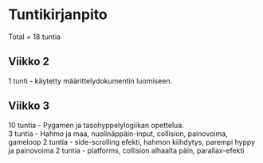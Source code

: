 # Tuntikirjanpito
Total = 18 tuntia

## Viikko 2

1 tunti		- käytetty määrittelydokumentin luomiseen.  

## Viikko 3

10 tuntia 	- Pygamen ja tasohyppelylogiikan opettelua.  
3 tuntia	- Hahmo ja maa, nuolinäppäin-input, collision, painovoima, gameloop
2 tuntia	- side-scrolling efekti, hahmon kiihdytys, parempi hyppy ja painovoima
2 tuntia	- platforms, collision alhaalta päin, parallax-efekti



